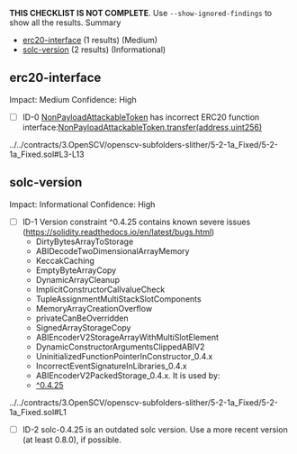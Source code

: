 **THIS CHECKLIST IS NOT COMPLETE**. Use `--show-ignored-findings` to show all the results.
Summary
 - [erc20-interface](#erc20-interface) (1 results) (Medium)
 - [solc-version](#solc-version) (2 results) (Informational)
## erc20-interface
Impact: Medium
Confidence: High
 - [ ] ID-0
[NonPayloadAttackableToken](../../contracts/3.OpenSCV/openscv-subfolders-slither/5-2-1a_Fixed/5-2-1a_Fixed.sol#L3-L13) has incorrect ERC20 function interface:[NonPayloadAttackableToken.transfer(address,uint256)](../../contracts/3.OpenSCV/openscv-subfolders-slither/5-2-1a_Fixed/5-2-1a_Fixed.sol#L9-L11)

../../contracts/3.OpenSCV/openscv-subfolders-slither/5-2-1a_Fixed/5-2-1a_Fixed.sol#L3-L13


## solc-version
Impact: Informational
Confidence: High
 - [ ] ID-1
Version constraint ^0.4.25 contains known severe issues (https://solidity.readthedocs.io/en/latest/bugs.html)
	- DirtyBytesArrayToStorage
	- ABIDecodeTwoDimensionalArrayMemory
	- KeccakCaching
	- EmptyByteArrayCopy
	- DynamicArrayCleanup
	- ImplicitConstructorCallvalueCheck
	- TupleAssignmentMultiStackSlotComponents
	- MemoryArrayCreationOverflow
	- privateCanBeOverridden
	- SignedArrayStorageCopy
	- ABIEncoderV2StorageArrayWithMultiSlotElement
	- DynamicConstructorArgumentsClippedABIV2
	- UninitializedFunctionPointerInConstructor_0.4.x
	- IncorrectEventSignatureInLibraries_0.4.x
	- ABIEncoderV2PackedStorage_0.4.x.
It is used by:
	- [^0.4.25](../../contracts/3.OpenSCV/openscv-subfolders-slither/5-2-1a_Fixed/5-2-1a_Fixed.sol#L1)

../../contracts/3.OpenSCV/openscv-subfolders-slither/5-2-1a_Fixed/5-2-1a_Fixed.sol#L1


 - [ ] ID-2
solc-0.4.25 is an outdated solc version. Use a more recent version (at least 0.8.0), if possible.

